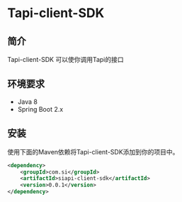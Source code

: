 # Tapi-client-SDK

## 简介

Tapi-client-SDK 可以使你调用Tapi的接口

## 环境要求

- Java 8
- Spring Boot 2.x

## 安装

使用下面的Maven依赖将Tapi-client-SDK添加到你的项目中。

```xml
<dependency>
    <groupId>com.si</groupId>
    <artifactId>siapi-client-sdk</artifactId>
    <version>0.0.1</version>
</dependency>
